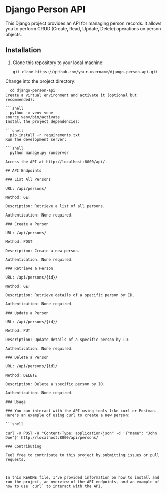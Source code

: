 # Django Person API

This Django project provides an API for managing person records. It allows you to perform CRUD (Create, Read, Update, Delete) operations on person objects.

## Installation

1. Clone this repository to your local machine:

   ```shell
   git clone https://github.com/your-username/django-person-api.git
Change into the project directory:

```shell
  cd django-person-api
Create a virtual environment and activate it (optional but recommended):

```shell
  python -m venv venv
source venv/bin/activate
Install the project dependencies:

```shell
  pip install -r requirements.txt
Run the development server:

```shell
  python manage.py runserver

Access the API at http://localhost:8000/api/.

## API Endpoints

### List All Persons

URL: /api/persons/

Method: GET

Description: Retrieve a list of all persons.

Authentication: None required.

### Create a Person

URL: /api/persons/

Method: POST

Description: Create a new person.

Authentication: None required.

### Retrieve a Person

URL: /api/persons/{id}/

Method: GET

Description: Retrieve details of a specific person by ID.

Authentication: None required.

### Update a Person

URL: /api/persons/{id}/

Method: PUT

Description: Update details of a specific person by ID.

Authentication: None required.

### Delete a Person

URL: /api/persons/{id}/

Method: DELETE

Description: Delete a specific person by ID.

Authentication: None required.

### Usage

### You can interact with the API using tools like curl or Postman. Here's an example of using curl to create a new person:

```shell

curl -X POST -H "Content-Type: application/json" -d '{"name": "John Doe"}' http://localhost:8000/api/persons/

### Contributing

Feel free to contribute to this project by submitting issues or pull requests.



In this README file, I've provided information on how to install and run the project, an overview of the API endpoints, and an example of how to use `curl` to interact with the API.



